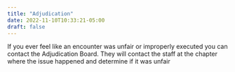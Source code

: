 ```yaml
---
title: "Adjudication"
date: 2022-11-10T10:33:21-05:00
draft: false
---
```



If you ever feel like an encounter was unfair or improperly executed you can contact the Adjudication Board. They will contact the staff at the chapter where the issue happened and determine if it was unfair

